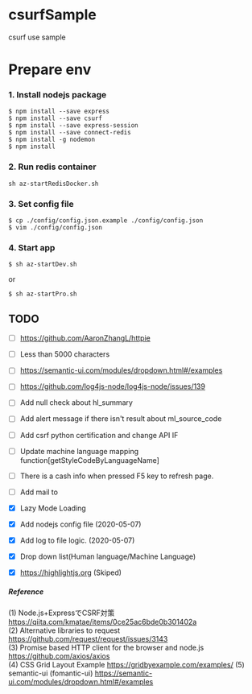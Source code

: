 csurfSample
===========

csurf use sample

# Prepare env
### 1. Install nodejs package
```
$ npm install --save express
$ npm install --save csurf
$ npm install --save express-session
$ npm install --save connect-redis
$ npm install -g nodemon
$ npm install
```

### 2. Run redis container
```
sh az-startRedisDocker.sh
```

### 3. Set config file
```
$ cp ./config/config.json.example ./config/config.json
$ vim ./config/config.json
```

### 4. Start app
```
$ sh az-startDev.sh
```
or
```
$ sh az-startPro.sh
```

## TODO

 - [ ] https://github.com/AaronZhangL/httpie
 - [ ] Less than 5000 characters
 - [ ] https://semantic-ui.com/modules/dropdown.html#/examples
 - [ ] https://github.com/log4js-node/log4js-node/issues/139
 - [ ] Add null check about hl_summary
 - [ ] Add alert message if there isn't result about ml_source_code
 - [ ] Add csrf python certification and change API IF
 - [ ] Update machine language mapping function[getStyleCodeByLanguageName]
 - [ ] There is a cash info when pressed F5 key to refresh page.
 - [ ] Add mail to
 - [x] Lazy Mode Loading
 - [x] Add nodejs config file (2020-05-07)
 - [x] Add log to file logic. (2020-05-07)
 - [x] Drop down list(Human language/Machine Language)
 - [x] https://highlightjs.org (Skiped)


##### Reference
(1) Node.js+ExpressでCSRF対策   
https://qiita.com/kmatae/items/0ce25ac6bde0b301402a  
(2) Alternative libraries to request  
https://github.com/request/request/issues/3143  
(3) Promise based HTTP client for the browser and node.js  
https://github.com/axios/axios  
(4) CSS Grid Layout Example
https://gridbyexample.com/examples/
(5) semantic-ui (fomantic-ui)
https://semantic-ui.com/modules/dropdown.html#/examples
